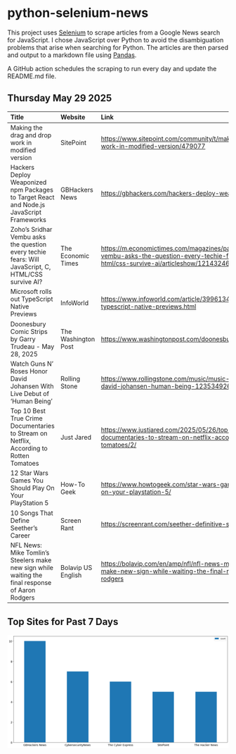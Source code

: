 # python-selenium-news

This project uses [Selenium](https://www.seleniumhq.org/) to scrape articles from a Google News search for JavaScript.
I chose JavaScript over Python to avoid the disambiguation problems that arise when searching for Python.
The articles are then parsed and output to a markdown file using [Pandas](https://pandas.pydata.org/).

A GitHub action schedules the scraping to run every day and update the README.md file.

## Thursday May 29 2025


| Title                                                                                               | Website             | Link                                                                                                                                                                   |
|:----------------------------------------------------------------------------------------------------|:--------------------|:-----------------------------------------------------------------------------------------------------------------------------------------------------------------------|
| Making the drag and drop work in modified version                                                   | SitePoint           | https://www.sitepoint.com/community/t/making-the-drag-and-drop-work-in-modified-version/479077                                                                         |
| Hackers Deploy Weaponized npm Packages to Target React and Node.js JavaScript Frameworks            | GBHackers News      | https://gbhackers.com/hackers-deploy-weaponized-npm-packages/                                                                                                          |
| Zoho’s Sridhar Vembu asks the question every techie fears: Will JavaScript, C, HTML/CSS survive AI? | The Economic Times  | https://m.economictimes.com/magazines/panache/zohos-sridhar-vembu-asks-the-question-every-techie-fears-will-javascript-c-html/css-survive-ai/articleshow/121432463.cms |
| Microsoft rolls out TypeScript Native Previews                                                      | InfoWorld           | https://www.infoworld.com/article/3996134/microsoft-rolls-out-typescript-native-previews.html                                                                          |
| Doonesbury Comic Strips by Garry Trudeau - May 28, 2025                                             | The Washington Post | https://www.washingtonpost.com/doonesbury/strip/archive/2025/5/28                                                                                                      |
| Watch Guns N’ Roses Honor David Johansen With Live Debut of ‘Human Being’                           | Rolling Stone       | https://www.rollingstone.com/music/music-news/guns-n-roses-david-johansen-human-being-1235349263/                                                                      |
| Top 10 Best True Crime Documentaries to Stream on Netflix, According to Rotten Tomatoes             | Just Jared          | https://www.justjared.com/2025/05/26/top-10-best-true-crime-documentaries-to-stream-on-netflix-according-to-rotten-tomatoes/2/                                         |
| 12 Star Wars Games You Should Play On Your PlayStation 5                                            | How-To Geek         | https://www.howtogeek.com/star-wars-games-you-should-play-on-your-playstation-5/                                                                                       |
| 10 Songs That Define Seether’s Career                                                               | Screen Rant         | https://screenrant.com/seether-definitive-songs/                                                                                                                       |
| NFL News: Mike Tomlin’s Steelers make new sign while waiting the final response of Aaron Rodgers    | Bolavip US English  | https://bolavip.com/en/amp/nfl/nfl-news-mike-tomlins-steelers-make-new-sign-while-waiting-the-final-response-of-aaron-rodgers                                          |
## Top Sites for Past 7 Days

![Graph of Top Sites](https://raw.githubusercontent.com/dan-mba/python-selenium-news/main/last-week.png)
